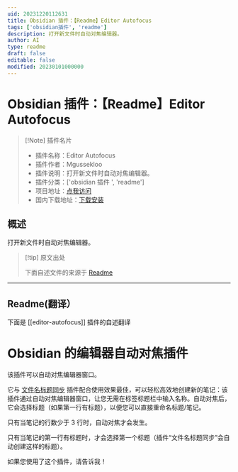 ```yaml
---
uid: 20231220112631
title: Obsidian 插件：【Readme】Editor Autofocus
tags: ['obsidian插件', 'readme']
description: 打开新文件时自动对焦编辑器。
author: AI
type: readme
draft: false
editable: false
modified: 20230101000000
---
```


# Obsidian 插件：【Readme】Editor Autofocus

> [!Note] 插件名片
> - 插件名称：Editor Autofocus
> - 插件作者：Mgussekloo
> - 插件说明：打开新文件时自动对焦编辑器。
> - 插件分类：['obsidian 插件 ', 'readme']
> - 项目地址：[点我访问](https://github.com/mgussekloo/obsidian-editor-autofocus)
> - 国内下载地址：[下载安装](https://pkmer.cn/products/plugin/pluginMarket/?editor-autofocus)

## 概述

打开新文件时自动对焦编辑器。

> [!tip] 原文出处
>
>下面自述文件的来源于 [Readme](https://ghproxy.net/https://raw.githubusercontent.com/mgussekloo/obsidian-editor-autofocus/master/README.md)

---

## Readme(翻译）

下面是 [[editor-autofocus]] 插件的自述翻译

# Obsidian 的编辑器自动对焦插件

该插件可以自动对焦编辑器窗口。

它与 [文件名标题同步](https://github.com/dvcrn/obsidian-filename-heading-sync) 插件配合使用效果最佳，可以轻松高效地创建新的笔记：该插件通过自动对焦编辑器窗口，让您无需在标签标题栏中输入名称。自动对焦后，它会选择标题（如果第一行有标题），以便您可以直接重命名标题/笔记。

只有当笔记的行数少于 3 行时，自动对焦才会发生。

只有当笔记的第一行有标题时，才会选择第一个标题（插件“文件名标题同步”会自动创建这样的标题）。

如果您使用了这个插件，请告诉我！

